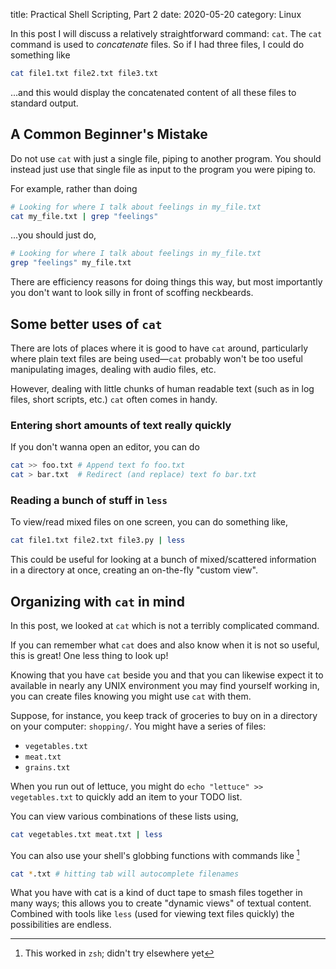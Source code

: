 title: Practical Shell Scripting, Part 2
date: 2020-05-20
category: Linux

In this post I will discuss a relatively straightforward command:
`cat`.  The `cat` command is used to *concatenate* files. So if I had
three files, I could do something like

```bash
cat file1.txt file2.txt file3.txt
```

...and this would display the concatenated content of all these files
to standard output.

A Common Beginner's Mistake
---------------------------

Do not use `cat` with just a single file, piping to another program.
You should instead just use that single file as input to the program
you were piping to.

For example, rather than doing

```bash
# Looking for where I talk about feelings in my_file.txt
cat my_file.txt | grep "feelings"
```

...you should just do,

```bash
# Looking for where I talk about feelings in my_file.txt
grep "feelings" my_file.txt
```

There are efficiency reasons for doing things this way, but most
importantly you don't want to look silly in front of scoffing
neckbeards.

Some better uses of `cat`
-------------------------

There are lots of places where it is good to have `cat` around,
particularly where plain text files are being used&mdash;`cat`
probably won't be too useful manipulating images, dealing with audio
files, etc.

However, dealing with little chunks of human readable text (such as in
log files, short scripts, etc.) `cat` often comes in handy.

### Entering short amounts of text really quickly

If you don't wanna open an editor, you can do

```bash
cat >> foo.txt # Append text fo foo.txt
cat > bar.txt  # Redirect (and replace) text fo bar.txt
```

### Reading a bunch of stuff in `less`

To view/read mixed files on one screen, you can do something like,

```bash
cat file1.txt file2.txt file3.py | less
```

This could be useful for looking at a bunch of mixed/scattered
information in a directory at once, creating an on-the-fly "custom
view".

Organizing with `cat` in mind
-----------------------------

In this post, we looked at `cat` which is not a terribly complicated
command.

If you can remember what `cat` does and also know when it is not so
useful, this is great! One less thing to look up!

Knowing that you have `cat` beside you and that you can likewise
expect it to available in nearly any UNIX environment you may find
yourself working in, you can create files knowing you might use `cat`
with them.

Suppose, for instance, you keep track of groceries to buy on in a
directory on your computer: `shopping/`. You might have a series of files:

- `vegetables.txt`
- `meat.txt`
- `grains.txt`

When you run out of lettuce, you might do `echo "lettuce" >>
vegetables.txt` to quickly add an item to your TODO list.

You can view various combinations of these lists using,

```bash
cat vegetables.txt meat.txt | less
```

You can also use your shell's globbing functions with commands like
[^1]

```bash
cat *.txt # hitting tab will autocomplete filenames
```

What you have with cat is a kind of duct tape to smash files together
in many ways; this allows you to create "dynamic views" of textual
content. Combined with tools like `less` (used for viewing text files
quickly) the possibilities are endless.

[^1]: This worked in `zsh`; didn't try elsewhere yet
